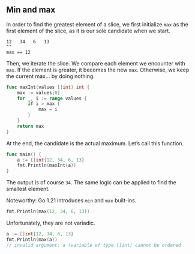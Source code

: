 ## Min and max

In order to find the greatest element of a slice, we first initialize `max` as the first element of the slice, as it is our sole candidate when we start.

```
12   34   6   13
^^
max == 12
```

Then, we iterate the slice. We compare each element we encounter with `max`. If the element is greater, it becomes the new `max`. Otherwise, we keep the current max… by doing nothing.

```go
func maxInt(values []int) int {
	max := values[0]
	for _, i := range values {
		if i > max {
			max = i
		}
	}
	return max
}
```

At the end, the candidate is the actual maximum. Let’s call this function.

```go
func main() {
	a := []int{12, 34, 6, 13}
	fmt.Println(maxInt(a))
}
```

The output is of course `34`. The same logic can be applied to find the smallest element.

Noteworthy: Go 1.21 introduces `min` and `max` built-ins.

```go
fmt.Println(max(12, 34, 6, 13))
```

Unfortunately, they are not variadic.

```go
a := []int{12, 34, 6, 13}
fmt.Println(max(a))
// invalid argument: a (variable of type []int) cannot be ordered
```
